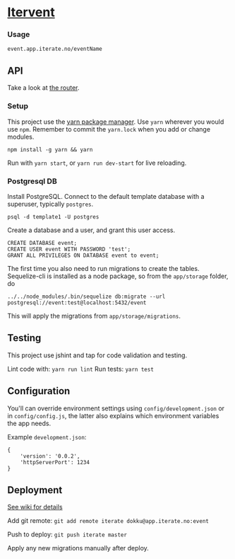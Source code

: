 # [Itervent](https://event.app.iterate.no)

### Usage
`event.app.iterate.no/eventName`

## API

Take a look at [the router](https://github.com/iterate/itervent/blob/master/app/lib/router.js).

### Setup

This project use the [yarn package manager](https://github.com/yarnpkg/yarn). Use `yarn` wherever you would use `npm`. Remember to commit the `yarn.lock` when you add or change modules.

 ```
 npm install -g yarn && yarn
 ```

Run with `yarn start`, or `yarn run dev-start` for live reloading.

### Postgresql DB
Install PostgreSQL. Connect to the default template database with a superuser, typically `postgres`.
```
psql -d template1 -U postgres
```
Create a database and a user, and grant this user access.
```
CREATE DATABASE event;
CREATE USER event WITH PASSWORD 'test';
GRANT ALL PRIVILEGES ON DATABASE event to event;
```
The first time you also need to run migrations to create the tables.
Sequelize-cli is installed as a node package, so from the `app/storage` folder, do
```
../../node_modules/.bin/sequelize db:migrate --url postgresql://event:test@localhost:5432/event
```
This will apply the migrations from `app/storage/migrations`.

## Testing

This project use jshint and tap for code validation and testing.

Lint code with: `yarn run lint`
Run tests: `yarn test`


## Configuration

You'll can override environment settings using `config/development.json` or in `config/config.js`, the latter also explains which environment variables the app needs.

Example `development.json`:
```
{
    'version': '0.0.2',
    'httpServerPort': 1234
}
```


## Deployment

[See wiki for details](https://iterate.atlassian.net/wiki/display/iter/app.iterate.no+-+Heroku+style+deployment)

Add git remote:
`git add remote iterate dokku@app.iterate.no:event`

Push to deploy:
`git push iterate master`

Apply any new migrations manually after deploy.
